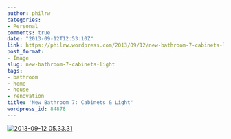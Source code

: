```yaml
---
author: philrw
categories:
- Personal
comments: true
date: "2013-09-12T12:53:10Z"
link: https://philrw.wordpress.com/2013/09/12/new-bathroom-7-cabinets-light/
post_format:
- Image
slug: new-bathroom-7-cabinets-light
tags:
- bathroom
- home
- house
- renovation
title: 'New Bathroom 7: Cabinets & Light'
wordpress_id: 84878
---
```


[![2013-09-12 05.33.31](/images/2013-09-12-05.33.311-300x225.jpg)](/images/2013-09-12-05-33-311.jpg)
